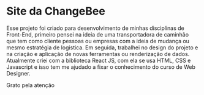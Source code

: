 # Site da ChangeBee

Esse projeto foi criado para desenvolvimento de minhas disciplinas de Front-End, primeiro pensei na ideia de uma transportadora de caminhão que tem como cliente pessoas ou empresas com a ideia de mudança ou mesmo estratégia de logistica.
Em seguida, trabalhei no design do projeto e na criação e aplicação de novas ferramentas ou renderização de dados. Atualmente criei com a biblioteca React JS, com ela se usa HTML, CSS e Javascript e isso tem me ajudado a fixar o conhecimento do curso de Web Designer.

Grato pela atenção
